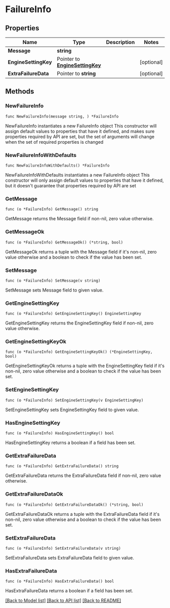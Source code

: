 # FailureInfo

## Properties

Name | Type | Description | Notes
------------ | ------------- | ------------- | -------------
**Message** | **string** |  | 
**EngineSettingKey** | Pointer to [**EngineSettingKey**](EngineSettingKey.md) |  | [optional] 
**ExtraFailureData** | Pointer to **string** |  | [optional] 

## Methods

### NewFailureInfo

`func NewFailureInfo(message string, ) *FailureInfo`

NewFailureInfo instantiates a new FailureInfo object
This constructor will assign default values to properties that have it defined,
and makes sure properties required by API are set, but the set of arguments
will change when the set of required properties is changed

### NewFailureInfoWithDefaults

`func NewFailureInfoWithDefaults() *FailureInfo`

NewFailureInfoWithDefaults instantiates a new FailureInfo object
This constructor will only assign default values to properties that have it defined,
but it doesn't guarantee that properties required by API are set

### GetMessage

`func (o *FailureInfo) GetMessage() string`

GetMessage returns the Message field if non-nil, zero value otherwise.

### GetMessageOk

`func (o *FailureInfo) GetMessageOk() (*string, bool)`

GetMessageOk returns a tuple with the Message field if it's non-nil, zero value otherwise
and a boolean to check if the value has been set.

### SetMessage

`func (o *FailureInfo) SetMessage(v string)`

SetMessage sets Message field to given value.


### GetEngineSettingKey

`func (o *FailureInfo) GetEngineSettingKey() EngineSettingKey`

GetEngineSettingKey returns the EngineSettingKey field if non-nil, zero value otherwise.

### GetEngineSettingKeyOk

`func (o *FailureInfo) GetEngineSettingKeyOk() (*EngineSettingKey, bool)`

GetEngineSettingKeyOk returns a tuple with the EngineSettingKey field if it's non-nil, zero value otherwise
and a boolean to check if the value has been set.

### SetEngineSettingKey

`func (o *FailureInfo) SetEngineSettingKey(v EngineSettingKey)`

SetEngineSettingKey sets EngineSettingKey field to given value.

### HasEngineSettingKey

`func (o *FailureInfo) HasEngineSettingKey() bool`

HasEngineSettingKey returns a boolean if a field has been set.

### GetExtraFailureData

`func (o *FailureInfo) GetExtraFailureData() string`

GetExtraFailureData returns the ExtraFailureData field if non-nil, zero value otherwise.

### GetExtraFailureDataOk

`func (o *FailureInfo) GetExtraFailureDataOk() (*string, bool)`

GetExtraFailureDataOk returns a tuple with the ExtraFailureData field if it's non-nil, zero value otherwise
and a boolean to check if the value has been set.

### SetExtraFailureData

`func (o *FailureInfo) SetExtraFailureData(v string)`

SetExtraFailureData sets ExtraFailureData field to given value.

### HasExtraFailureData

`func (o *FailureInfo) HasExtraFailureData() bool`

HasExtraFailureData returns a boolean if a field has been set.


[[Back to Model list]](../README.md#documentation-for-models) [[Back to API list]](../README.md#documentation-for-api-endpoints) [[Back to README]](../README.md)


